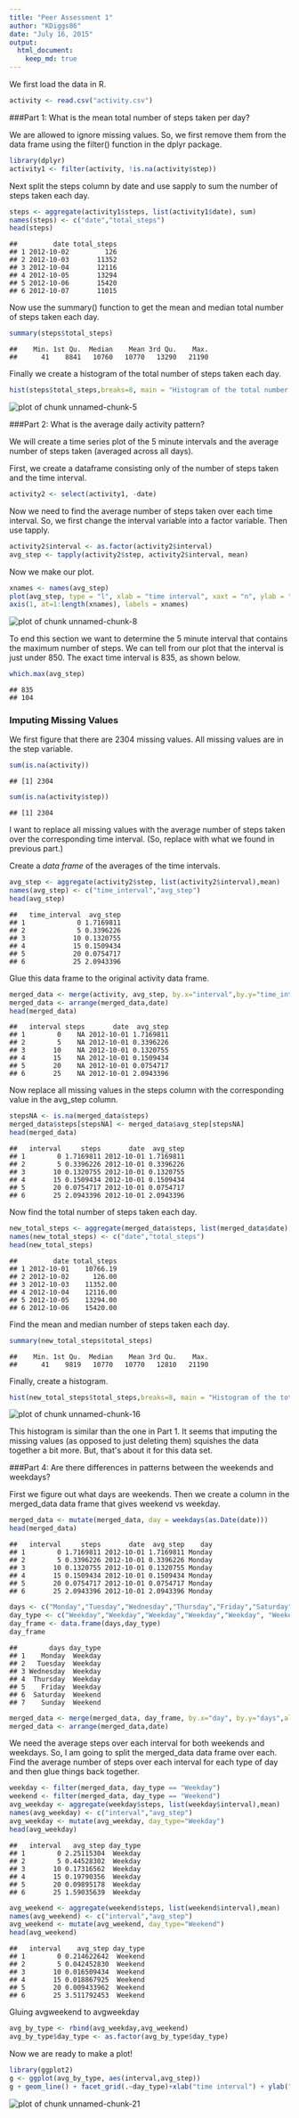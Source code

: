 ```yaml
---
title: "Peer Assessment 1"
author: "KDiggs86"
date: "July 16, 2015"
output: 
  html_document:
    keep_md: true
---
```


We first load the data in R.


```r
activity <- read.csv("activity.csv")
```

###Part 1: What is the mean total number of steps taken per day?

We are allowed to ignore missing values. So, we first remove them from the data frame using the filter() function in the dplyr package.


```r
library(dplyr)
activity1 <- filter(activity, !is.na(activity$step))
```

Next split the steps column by date and use sapply to sum the number of steps taken each day.



```r
steps <- aggregate(activity1$steps, list(activity1$date), sum)
names(steps) <- c("date","total_steps")
head(steps)
```

```
##         date total_steps
## 1 2012-10-02         126
## 2 2012-10-03       11352
## 3 2012-10-04       12116
## 4 2012-10-05       13294
## 5 2012-10-06       15420
## 6 2012-10-07       11015
```

Now use the summary() function to get the mean and median total number of steps taken each day.


```r
summary(steps$total_steps)
```

```
##    Min. 1st Qu.  Median    Mean 3rd Qu.    Max. 
##      41    8841   10760   10770   13290   21190
```


Finally we create a histogram of the total number of steps taken each day.



```r
hist(steps$total_steps,breaks=8, main = "Histogram of the total number of steps taken each day",xlab="Total Number of Steps",ylab = "Number of Days",col="red")
```

![plot of chunk unnamed-chunk-5](figure/unnamed-chunk-5-1.png) 

###Part 2: What is the average daily activity pattern?

We will create a time series plot of the 5 minute intervals and the average number of steps taken (averaged across all days).  

First, we create a dataframe consisting only of the number of steps taken and the time interval.


```r
activity2 <- select(activity1, -date)
```

Now we need to find the average number of steps taken over each time interval. So, we first change the interval variable into a factor variable. Then use tapply.


```r
activity2$interval <- as.factor(activity2$interval)
avg_step <- tapply(activity2$step, activity2$interval, mean)
```

Now we make our plot.


```r
xnames <- names(avg_step)
plot(avg_step, type = "l", xlab = "time interval", xaxt = "n", ylab = "average number of steps", main = "Average number of steps taken over each time interval")
axis(1, at=1:length(xnames), labels = xnames)
```

![plot of chunk unnamed-chunk-8](figure/unnamed-chunk-8-1.png) 

To end this section we want to determine the 5 minute interval that contains the maximum number of steps. We can tell from our plot that the interval is just under 850. The exact time interval is 835, as shown below.


```r
which.max(avg_step)
```

```
## 835 
## 104
```


### Imputing Missing Values

We first figure that there are 2304 missing values. All missing values are in the step variable.


```r
sum(is.na(activity))
```

```
## [1] 2304
```

```r
sum(is.na(activity$step))
```

```
## [1] 2304
```

I want to replace all missing values with the average number of steps taken over the corresponding time interval. (So, replace with what we found in previous part.)

Create a *data frame* of the averages of the time intervals.


```r
avg_step <- aggregate(activity2$step, list(activity2$interval),mean)
names(avg_step) <- c("time_interval","avg_step")
head(avg_step)
```

```
##   time_interval  avg_step
## 1             0 1.7169811
## 2             5 0.3396226
## 3            10 0.1320755
## 4            15 0.1509434
## 5            20 0.0754717
## 6            25 2.0943396
```

Glue this data frame to the original activity data frame.


```r
merged_data <- merge(activity, avg_step, by.x="interval",by.y="time_interval",all=TRUE)
merged_data <- arrange(merged_data,date)
head(merged_data)
```

```
##   interval steps       date  avg_step
## 1        0    NA 2012-10-01 1.7169811
## 2        5    NA 2012-10-01 0.3396226
## 3       10    NA 2012-10-01 0.1320755
## 4       15    NA 2012-10-01 0.1509434
## 5       20    NA 2012-10-01 0.0754717
## 6       25    NA 2012-10-01 2.0943396
```

Now replace all missing values in the steps column with the corresponding value in the avg_step column.


```r
stepsNA <- is.na(merged_data$steps)
merged_data$steps[stepsNA] <- merged_data$avg_step[stepsNA]
head(merged_data)
```

```
##   interval     steps       date  avg_step
## 1        0 1.7169811 2012-10-01 1.7169811
## 2        5 0.3396226 2012-10-01 0.3396226
## 3       10 0.1320755 2012-10-01 0.1320755
## 4       15 0.1509434 2012-10-01 0.1509434
## 5       20 0.0754717 2012-10-01 0.0754717
## 6       25 2.0943396 2012-10-01 2.0943396
```

Now find the total number of steps taken each day.


```r
new_total_steps <- aggregate(merged_data$steps, list(merged_data$date), sum)
names(new_total_steps) <- c("date","total_steps")
head(new_total_steps)
```

```
##         date total_steps
## 1 2012-10-01    10766.19
## 2 2012-10-02      126.00
## 3 2012-10-03    11352.00
## 4 2012-10-04    12116.00
## 5 2012-10-05    13294.00
## 6 2012-10-06    15420.00
```

Find the mean and median number of steps taken each day.


```r
summary(new_total_steps$total_steps)
```

```
##    Min. 1st Qu.  Median    Mean 3rd Qu.    Max. 
##      41    9819   10770   10770   12810   21190
```

Finally, create a histogram.


```r
hist(new_total_steps$total_steps,breaks=8, main = "Histogram of the total number of steps taken each day",xlab="Total Number of Steps",ylab = "Number of Days",col="blue")
```

![plot of chunk unnamed-chunk-16](figure/unnamed-chunk-16-1.png) 

This histogram is similar than the one in Part 1. It seems that imputing the missing values (as opposed to just deleting them) squishes the data together a bit more. But, that's about it for this data set.

###Part 4: Are there differences in patterns between the weekends and weekdays?

First we figure out what days are weekends. Then we create a column in the merged_data data frame that gives weekend vs weekday.


```r
merged_data <- mutate(merged_data, day = weekdays(as.Date(date)))
head(merged_data)
```

```
##   interval     steps       date  avg_step    day
## 1        0 1.7169811 2012-10-01 1.7169811 Monday
## 2        5 0.3396226 2012-10-01 0.3396226 Monday
## 3       10 0.1320755 2012-10-01 0.1320755 Monday
## 4       15 0.1509434 2012-10-01 0.1509434 Monday
## 5       20 0.0754717 2012-10-01 0.0754717 Monday
## 6       25 2.0943396 2012-10-01 2.0943396 Monday
```

```r
days <- c("Monday","Tuesday","Wednesday","Thursday","Friday","Saturday","Sunday")
day_type <- c("Weekday","Weekday","Weekday","Weekday","Weekday", "Weekend","Weekend")
day_frame <- data.frame(days,day_type)
day_frame
```

```
##        days day_type
## 1    Monday  Weekday
## 2   Tuesday  Weekday
## 3 Wednesday  Weekday
## 4  Thursday  Weekday
## 5    Friday  Weekday
## 6  Saturday  Weekend
## 7    Sunday  Weekend
```

```r
merged_data <- merge(merged_data, day_frame, by.x="day", by.y="days",all=TRUE)
merged_data <- arrange(merged_data,date)
```


We need the average steps over each interval for both weekends and weekdays. So, I am going to split the merged_data data frame over each. Find the average number of steps over each interval for each type of day and then glue things back together.


```r
weekday <- filter(merged_data, day_type == "Weekday")
weekend <- filter(merged_data, day_type == "Weekend")
avg_weekday <- aggregate(weekday$steps, list(weekday$interval),mean)
names(avg_weekday) <- c("interval","avg_step")
avg_weekday <- mutate(avg_weekday, day_type="Weekday")
head(avg_weekday)
```

```
##   interval   avg_step day_type
## 1        0 2.25115304  Weekday
## 2        5 0.44528302  Weekday
## 3       10 0.17316562  Weekday
## 4       15 0.19790356  Weekday
## 5       20 0.09895178  Weekday
## 6       25 1.59035639  Weekday
```


```r
avg_weekend <- aggregate(weekend$steps, list(weekend$interval),mean)
names(avg_weekend) <- c("interval","avg_step")
avg_weekend <- mutate(avg_weekend, day_type="Weekend")
head(avg_weekend)
```

```
##   interval    avg_step day_type
## 1        0 0.214622642  Weekend
## 2        5 0.042452830  Weekend
## 3       10 0.016509434  Weekend
## 4       15 0.018867925  Weekend
## 5       20 0.009433962  Weekend
## 6       25 3.511792453  Weekend
```

Gluing avgweekend to avgweekday


```r
avg_by_type <- rbind(avg_weekday,avg_weekend)
avg_by_type$day_type <- as.factor(avg_by_type$day_type)
```
Now we are ready to make a plot!


```r
library(ggplot2)
g <- ggplot(avg_by_type, aes(interval,avg_step))
g + geom_line() + facet_grid(.~day_type)+xlab("time interval") + ylab("average number of steps")
```

![plot of chunk unnamed-chunk-21](figure/unnamed-chunk-21-1.png) 
